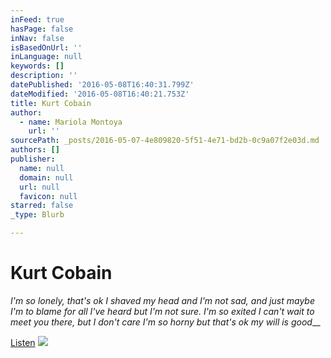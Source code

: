 ```yaml
---
inFeed: true
hasPage: false
inNav: false
isBasedOnUrl: ''
inLanguage: null
keywords: []
description: ''
datePublished: '2016-05-08T16:40:31.799Z'
dateModified: '2016-05-08T16:40:21.753Z'
title: Kurt Cobain
author:
  - name: Mariola Montoya
    url: ''
sourcePath: _posts/2016-05-07-4e809820-5f51-4e71-bd2b-0c9a07f2e03d.md
authors: []
publisher:
  name: null
  domain: null
  url: null
  favicon: null
starred: false
_type: Blurb

---
```

# Kurt Cobain

_I'm so lonely, that's ok I shaved my head and I'm not sad, and just maybe I'm to blame for all I've heard but I'm not sure. I'm so exited I can't wait to meet you there, but I don't care I'm so horny but that's ok my will is good___

[Listen][0]
![](https://s3-us-west-2.amazonaws.com/the-grid-img/p/b624daa9e1a941477c1a8d602f2a7a24badcbe2e.jpg)

[0]: https://youtu.be/pkcJEvMcnEg